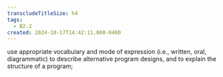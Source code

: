 ```yaml
---
transcludeTitleSize: h4
tags:
  - B2.2
created: 2024-10-17T14:42:11.000-0400
---
```

use appropriate vocabulary and mode of expression (i.e., written, oral, diagrammatic) to describe alternative program designs, and to explain the structure of a program;